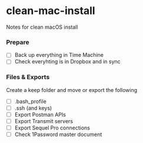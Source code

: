 # clean-mac-install
Notes for clean macOS install

### Prepare
- [ ] Back up everything in Time Machine
- [ ] Check everyhting is in Dropbox and in sync

### Files & Exports
Create a keep folder and move or export the following
- [ ] .bash_profile
- [ ] .ssh (and keys)
- [ ] Export Postman APIs
- [ ] Export Transmit servers
- [ ] Export Sequel Pro connections
- [ ] Check 1Password master document
